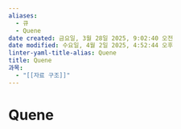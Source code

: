 ```yaml
---
aliases:
  - 큐
  - Quene
date created: 금요일, 3월 28일 2025, 9:02:40 오전
date modified: 수요일, 4월 2일 2025, 4:52:44 오후
linter-yaml-title-alias: Quene
title: Quene
과목:
  - "[[자료 구조]]"
---
```


# Quene
